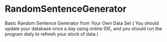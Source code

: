 # RandomSentenceGenerator
Basic Random Sentence Generator from Your Own Data Set ( You should update your database once a day using online IDE, and you should run the program daily to refresh your stock of data )
